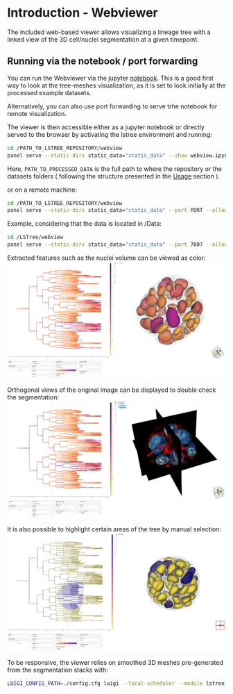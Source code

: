 
# Introduction - Webviewer

The included web-based viewer allows visualizing a lineage tree with a linked view of the 3D cell/nuclei segmentation at a given timepoint.  

<!-- ![webviewer](../docs/webviewer_presentation.mp4) -->

## Running via the notebook / port forwarding
You can run the Webviewer via the jupyter [notebook](webview.ipynb). This is a good first way to look at the tree-meshes visualization, as it is set to look initially at the processed example datasets.

Alternatively, you can also use port forwarding to serve trhe notebook for remote visualization.

The viewer is then accessible either as a jupyter notebook  or directly served to the browser by activating the lstree environment and running:

```bash
cd /PATH_TO_LSTREE_REPOSITORY/webview
panel serve --static-dirs static_data="static_data" --show webview.ipynb --args --basedir PATH_TO_PROCESSED_DATA
```

Here, `PATH_TO_PROCESSED_DATA` is the full path to where the repository or the datasets folders ( following the structure presented in the [Usage](../README.md) section ).

or on a remote machine:

```bash
cd /PATH_TO_LSTREE_REPOSITORY/webview
panel serve --static-dirs static_data="static_data" --port PORT --allow-websocket-origin=WORKSTATION:PORT webview.ipynb  --args --basedir PATH_TO_PROCESSED_DATA
```

Example, considering that the data is located in /Data:

```bash
cd /LSTree/webview
panel serve --static-dirs static_data="static_data" --port 7007 --allow-websocket-origin=workstation1:7007 webview.ipynb  --args --basedir /Data/LSTree/example/data
```

Extracted features such as the nuclei volume can be viewed as color:  
<img src="../docs/viewer_volume.png" width="1000"/><br>

Orthogonal views of the original image can be displayed to double check the segmentation:  
<img src="../docs/viewer_stack.png" width="1000"/><br>

It is also possible to highlight certain areas of the tree by manual selection:  
<img src="../docs/viewer_selection.png" width="1000"/><br>

To be responsive, the viewer relies on smoothed 3D meshes pre-generated from the segmentation stacks with:
```bash
LUIGI_CONFIG_PATH=./config.cfg luigi --local-scheduler --module lstree ViewerTask
```



